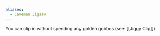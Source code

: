 ```yaml
---
aliases:
  - Caveman Jigsaw
---
```

You can clip in without spending any golden gobbos (see: [[Jiggy Clip]])